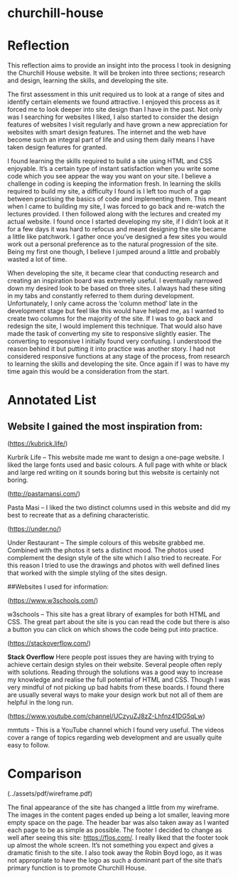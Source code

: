 # churchill-house

# Reflection

This reflection aims to provide an insight into the process I took in designing the Churchill House website. It will be broken into three sections; research and design, learning the skills, and developing the site.

The first assessment in this unit required us to look at a range of sites and identify certain elements we found attractive.  I enjoyed this process as it forced me to look deeper into site design than I have in the past. Not only was I searching for websites I liked, I also started to consider the design features of websites I visit regularly and have grown a new appreciation for websites with smart design features. The internet and the web have become such an integral part of life and using them daily means I have taken design features for granted. 

I found learning the skills required to build a site using HTML and CSS enjoyable. It’s a certain type of instant satisfaction when you write some code which you see appear the way you want on your site. I believe a challenge in coding is keeping the information fresh. In learning the skills required to build my site, a difficulty I found is I left too much of a gap between practising the basics of code and implementing them. This meant when I came to building my site, I was forced to go back and re-watch the lectures provided. I then followed along with the lectures and created my actual website. I found once I started developing my site, if I didn’t look at it for a few days it was hard to refocus and meant designing the site became a little like patchwork. I gather once you’ve designed a few sites you would work out a personal preference as to the natural progression of the site. Being my first one though, I believe I jumped around a little and probably wasted a lot of time. 

When developing the site, it became clear that conducting research and creating an inspiration board was extremely useful. I eventually narrowed down my desired look to be based on three sites. I always had these siting in my tabs and constantly referred to them during development. Unfortunately, I only came across the ‘column method’ late in the development stage but feel like this would have helped me, as I wanted to create two columns for the majority of the site. If I was to go back and redesign the site, I would implement this technique. That would also have made the task of converting my site to responsive slightly easier. The converting to responsive I initially found very confusing. I understood the reason behind it but putting it into practice was another story. I had not considered responsive functions at any stage of the process, from research to learning the skills and developing the site. Once again if I was to have my time again this would be a consideration from the start.

# Annotated List

## Website I gained the most inspiration from:

(https://kubrick.life/)

Kurbrik Life – This website made me want to design a one-page website. I liked the large fonts used and basic colours. A full page with white or black and large red writing on it sounds boring but this website is certainly not boring.

(http://pastamansi.com/)

Pasta Masi – I liked the two distinct columns used in this website and did my best to recreate that as a defining characteristic.

(https://under.no/)

Under Restaurant – The simple colours of this website grabbed me. Combined with the photos it sets a distinct mood. The photos used complement the design style of the site which I also tried to recreate. For this reason I tried to use the drawings and photos with well defined lines that worked with the simple styling of the sites design.

##Websites I used for information:

(https://www.w3schools.com/)

w3schools – This site has a great library of examples for both HTML and CSS. The great part about the site is you can read the code but there is also a button you can click on which shows the code being put into practice. 

(https://stackoverflow.com/)

__Stack Overflow__ Here people post issues they are having with trying to achieve certain design styles on their website. Several people often reply with solutions. Reading through the solutions was a good way to increase my knowledge and realise the full potential of HTML and CSS. Though I was very mindful of not picking up bad habits from these boards. I found there are usually several ways to make your design work but not all of them are helpful in the long run.

(https://www.youtube.com/channel/UCzyuZJ8zZ-Lhfnz41DG5qLw)

mmtuts - This is a YouTube channel which I found very useful. The videos cover a range of topics regarding web development and are usually quite easy to follow. 
 
# Comparison

(../assets/pdf/wireframe.pdf)


The final appearance of the site has changed a little from my wireframe. The images in the content pages ended up being a lot smaller, leaving more empty space on the page. The header bar was also taken away as I wanted each page to be as simple as possible. The footer I decided to change as well after seeing this site: https://flos.com/. I really liked that the footer took up almost the whole screen. It’s not something you expect and gives a dramatic finish to the site. I also took away the Robin Boyd logo, as it was not appropriate to have the logo as such a dominant part of the site that’s primary function is to promote Churchill House. 

